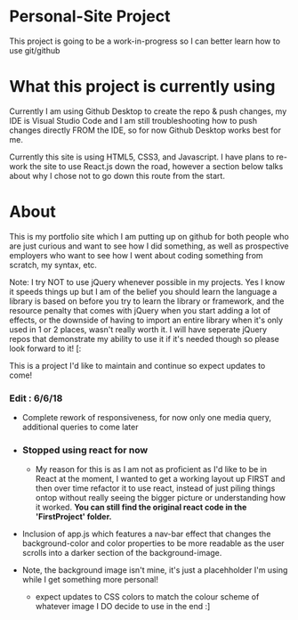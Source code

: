 # Personal-Site Project
This project is going to be a work-in-progress so I can better learn how to use git/github

# What this project is currently using
Currently I am using Github Desktop to create the repo & push changes, my IDE is Visual Studio Code and
I am still troubleshooting how to push changes directly FROM the IDE, so for now Github Desktop works best for me.

Currently this site is using HTML5, CSS3, and Javascript. I have plans to re-work the site to use React.js down the road, however a section below talks about why I chose not to go down this route from the start.

# About 
This is my portfolio site which I am putting up on github for both people who are just curious and want to see how I did something, as well as prospective employers who want to see how I went about coding something from scratch, my syntax, etc.

Note: I try NOT to use jQuery whenever possible in my projects. Yes I know it speeds things up but I am of the belief you should learn the language a library is based on before you try to learn the library or framework, and the resource penalty that comes with jQuery when you start adding a lot of effects, or the downside of having to import an entire library when it's only used in 1 or 2 places, wasn't really worth it. I will have seperate jQuery repos that demonstrate my ability to use it if it's needed though so please look forward to it! [:

This is a project I'd like to maintain and continue so expect updates to come!

### Edit : 6/6/18 
 - Complete rework of responsiveness, for now only one media query, additional queries to come later
 - ### Stopped using react for now
    - My reason for this is as I am not as proficient as I'd like to be in React at the moment, I wanted to get a working layout up FIRST and then over time refactor it to use react, instead of just piling things ontop without really seeing the bigger picture or understanding how it worked. 
    **You can still find the original react code in the 'FirstProject' folder.**
    
 - Inclusion of app.js which features a nav-bar effect that changes the background-color and color properties 
   to be more readable as the user scrolls into a darker section of the background-image.
 - Note, the background image isn't mine, it's just a placehholder I'm using while I get something more personal!
    - expect updates to CSS colors to match the colour scheme of whatever image I DO decide to use in the end :]

